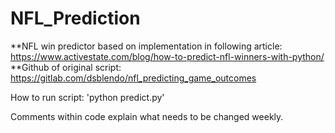 # NFL_Prediction
**NFL win predictor based on implementation in following article: https://www.activestate.com/blog/how-to-predict-nfl-winners-with-python/
**Github of original script: https://gitlab.com/dsblendo/nfl_predicting_game_outcomes

How to run script: 'python predict.py'

Comments within code explain what needs to be changed weekly.
